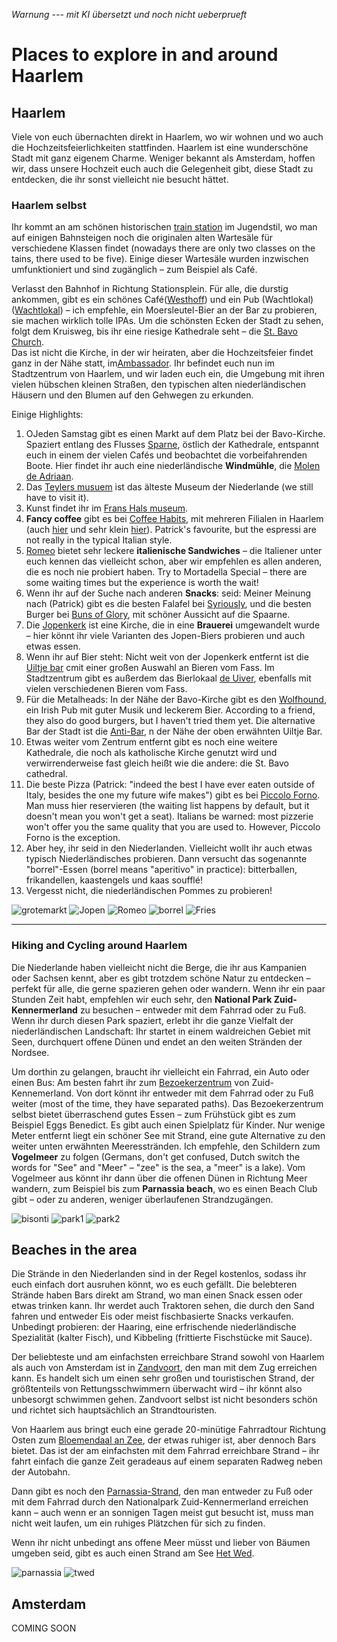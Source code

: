 *Warnung --- mit KI übersetzt und noch nicht ueberprueft*

# Places to explore in and around Haarlem

## Haarlem

Viele von euch übernachten direkt in Haarlem, wo wir wohnen und wo auch die Hochzeitsfeierlichkeiten stattfinden.
Haarlem ist eine wunderschöne Stadt mit ganz eigenem Charme. Weniger bekannt als Amsterdam, hoffen wir, dass unsere Hochzeit euch auch die Gelegenheit gibt, diese Stadt zu entdecken, die ihr sonst vielleicht nie besucht hättet.

### Haarlem selbst

Ihr kommt an am schönen historischen  [train station](https://maps.app.goo.gl/niqLSWyTT6mtwSfT7) im Jugendstil, wo man auf einigen Bahnsteigen noch die originalen alten Wartesäle für verschiedene Klassen findet (nowadays there are only two classes on the tains, there used to be five). Einige dieser Wartesäle wurden inzwischen umfunktioniert und sind zugänglich – zum Beispiel als Café.

Verlasst den Bahnhof in Richtung Stationsplein. Für alle, die durstig ankommen, gibt es ein schönes Café([Westhoff](https://maps.app.goo.gl/CqFWAS6W93KguCED9)) und ein Pub (Wachtlokal)   ([Wachtlokal](https://maps.app.goo.gl/qQL9WdKZTRTqsHqx6)) – ich empfehle, ein Moersleutel-Bier an der Bar zu probieren, sie machen wirklich tolle IPAs.
Um die schönsten Ecken der Stadt zu sehen, folgt dem Kruisweg, bis ihr eine riesige Kathedrale seht – die [St. Bavo Church](https://maps.app.goo.gl/ggBUToRJ5uZaLVcWA).  
Das ist nicht die Kirche, in der wir heiraten, aber die Hochzeitsfeier findet ganz in der Nähe statt, im[Ambassador](https://maps.app.goo.gl/TBnjYfvcYx5Xpujm6). Ihr befindet euch nun im Stadtzentrum von Haarlem, und wir laden euch ein, die Umgebung mit ihren vielen hübschen kleinen Straßen, den typischen alten niederländischen Häusern und den Blumen auf den Gehwegen zu erkunden.

Einige Highlights:

1. OJeden Samstag gibt es einen Markt auf dem Platz bei der Bavo-Kirche.
Spaziert entlang des Flusses  [Sparne](https://maps.app.goo.gl/YfBFSUWRF66X1zjm9), östlich der Kathedrale, entspannt euch in einem der vielen Cafés und beobachtet die vorbeifahrenden Boote.
   Hier findet ihr auch eine niederländische **Windmühle**, die [Molen de Adriaan](https://maps.app.goo.gl/hHkuw4V4h4Zpxk5EA).  
3. Das [Teylers musuem](https://maps.app.goo.gl/dRj6CbWi6DdeHgoaA) ist das älteste Museum der Niederlande (we still have to visit it).  
4. Kunst findet ihr im [Frans Hals museum](https://maps.app.goo.gl/TwBUxcAqBWxwSPXRA).  
5. **Fancy coffee** gibt es bei [Coffee Habits](https://maps.app.goo.gl/3LtBQaQy2cu1T49C8), mit mehreren Filialen in Haarlem (auch [hier](https://maps.app.goo.gl/F7Ytz9Tagw73V2oNA) und sehr klein [hier](https://maps.app.goo.gl/2Eof98RQerUdzmuV6)). Patrick's favourite, but the espressi are not really in the typical Italian style.  
6. [Romeo](https://maps.app.goo.gl/1w3HV9e3k8wfVhTg6) bietet sehr leckere **italienische Sandwiches** – die Italiener unter euch kennen das vielleicht schon, aber wir empfehlen es allen anderen, die es noch nie probiert haben. Try to Mortadella Special – there are some waiting times but the experience is worth the wait!
7. Wenn ihr auf der Suche nach anderen  **Snacks**: seid: Meiner Meinung nach (Patrick) gibt es die besten Falafel bei [Syriously](https://maps.app.goo.gl/irca1mmoGXqSmY9R9), und die besten Burger bei [Buns of Glory](https://maps.app.goo.gl/FjTber4eA5EgY9Wk6), mit schöner Aussicht auf die Spaarne.  
8. Die [Jopenkerk](https://maps.app.goo.gl/MEnFSkn7kYCN31R17) ist eine Kirche, die in eine **Brauerei** umgewandelt wurde – hier könnt ihr viele Varianten des Jopen-Biers probieren und auch etwas essen.  
9. Wenn ihr auf Bier steht: Nicht weit von der Jopenkerk entfernt ist die [Uiltje bar](https://maps.app.goo.gl/y6YsvX32xccgYgTy5) cmit einer großen Auswahl an Bieren vom Fass. Im Stadtzentrum gibt es außerdem das Bierlokaal [de Uiver](https://maps.app.goo.gl/nYr5HVxmiPDb7Sox8), ebenfalls mit vielen verschiedenen Bieren vom Fass.  
10. Für die Metalheads: In der Nähe der Bavo-Kirche gibt es den [Wolfhound](https://maps.app.goo.gl/7Xy21hDTd14RQXdy7), ein Irish Pub mit guter Musik und leckerem Bier. According to a friend, they also do good burgers, but I haven't tried them yet. Die alternative Bar der Stadt ist die [Anti-Bar](https://maps.app.goo.gl/BQ9gWDbL8gjQwRx99), n der Nähe der oben erwähnten Uiltje Bar. 
11. Etwas weiter vom Zentrum entfernt gibt es noch eine weitere Kathedrale, die noch als katholische Kirche genutzt wird und verwirrenderweise fast gleich heißt wie die andere: die St. Bavo cathedral.
12. Die beste Pizza (Patrick: "indeed the best I have ever eaten outside of Italy, besides the one my future wife makes") gibt es bei  [Piccolo Forno](https://maps.app.goo.gl/ExB1ieoMEymuZNwo7). Man muss hier reservieren (the waiting list happens by default, but it doesn't mean you won't get a seat). Italians be warned: most pizzerie won't offer you the same quality that you are used to. However, Piccolo Forno is the exception.
13. Aber hey, ihr seid in den Niederlanden. Vielleicht wollt ihr auch etwas typisch Niederländisches probieren. Dann versucht das sogenannte "borrel"-Essen (borrel means "aperitivo" in practice): bitterballen, frikandellen, kaastengels und kaas soufflé! 
14. Vergesst nicht, die niederländischen Pommes zu probieren!

![grotemarkt](Grote-Markt-haarlem.jpg)  ![Jopen](2015_0512_Jopenkerk.jpg)  ![Romeo](romeo5.jfif) ![borrel](borrel.jpeg)  ![Fries](Patat-Amsterdam.jpg)

---

### Hiking and Cycling around Haarlem

Die Niederlande haben vielleicht nicht die Berge, die ihr aus Kampanien oder Sachsen kennt, aber es gibt trotzdem schöne Natur zu entdecken – perfekt für alle, die gerne spazieren gehen oder wandern.
Wenn ihr ein paar Stunden Zeit habt, empfehlen wir euch sehr, den **National Park Zuid-Kennermerland** zu besuchen – entweder mit dem Fahrrad oder zu Fuß. Wenn ihr durch diesen Park spaziert, erlebt ihr die ganze Vielfalt der niederländischen Landschaft: Ihr startet in einem waldreichen Gebiet mit Seen, durchquert offene Dünen und endet an den weiten Stränden der Nordsee.

Um dorthin zu gelangen, braucht ihr vielleicht ein Fahrrad, ein Auto oder einen Bus: Am besten fahrt ihr zum [Bezoekerzentrum](https://maps.app.goo.gl/BwBTRFJGDDh7Lf9L9) von Zuid-Kennemerland. Von dort könnt ihr entweder mit dem Fahrrad oder zu Fuß weiter (most of the time, they have separated paths). Das Bezoekerzentrum selbst bietet überraschend gutes Essen – zum Frühstück gibt es zum Beispiel Eggs Benedict. Es gibt auch einen Spielplatz für Kinder. Nur wenige Meter entfernt liegt ein schöner See mit Strand, eine gute Alternative zu den weiter unten erwähnten Meeresstränden.
Ich empfehle, den Schildern zum **Vogelmeer** zu folgen (Germans, don't get confused, Dutch switch the words for "See" and "Meer" – "zee" is the sea, a "meer" is a lake). Vom Vogelmeer aus könnt ihr dann über die offenen Dünen in Richtung Meer wandern, zum Beispiel bis zum **Parnassia beach**, wo es einen Beach Club gibt – oder zu anderen, weniger überlaufenen Strandzugängen.

![bisonti](bisonti.png)  ![park1](koevlak-national-park-20-1.jpg)  ![park2](koevlak-national-park-9.jpg)


## Beaches in the area

Die Strände in den Niederlanden sind in der Regel kostenlos, sodass ihr euch einfach dort ausruhen könnt, wo es euch gefällt.
Die belebteren Strände haben Bars direkt am Strand, wo man einen Snack essen oder etwas trinken kann.
Ihr werdet auch Traktoren sehen, die durch den Sand fahren und entweder Eis oder meist fischbasierte Snacks verkaufen.
Unbedingt probieren: der Haaring, eine erfrischende niederländische Spezialität (kalter Fisch), und Kibbeling (frittierte Fischstücke mit Sauce).

Der beliebteste und am einfachsten erreichbare Strand sowohl von Haarlem als auch von Amsterdam ist in [Zandvoort](https://maps.app.goo.gl/QxgLGpEqsXeQNeCa9), den man mit dem Zug erreichen kann. Es handelt sich um einen sehr großen und touristischen Strand, der größtenteils von Rettungsschwimmern überwacht wird – ihr könnt also unbesorgt schwimmen gehen.
Zandvoort selbst ist nicht besonders schön und richtet sich hauptsächlich an Strandtouristen.

Von Haarlem aus bringt euch eine gerade 20-minütige Fahrradtour Richtung Osten zum [Bloemendaal an Zee](https://maps.app.goo.gl/YAW29yiZmEDZzmE6A), der etwas ruhiger ist, aber dennoch Bars bietet.
Das ist der am einfachsten mit dem Fahrrad erreichbare Strand – ihr fahrt einfach die ganze Zeit geradeaus auf einem separaten Radweg neben der Autobahn.

Dann gibt es noch den [Parnassia-Strand](https://maps.app.goo.gl/GuHeLPAyP9PJDtpNA), den man entweder zu Fuß oder mit dem Fahrrad durch den Nationalpark Zuid-Kennermerland erreichen kann – auch wenn er an sonnigen Tagen meist gut besucht ist, muss man nicht weit laufen, um ein ruhiges Plätzchen für sich zu finden.

Wenn ihr nicht unbedingt ans offene Meer müsst und lieber von Bäumen umgeben seid, gibt es auch einen Strand am See [Het Wed](https://maps.app.goo.gl/ud8m5oCB1MNbgJNU9).

![parnassia](koevlak-national-park-14-parnassia-beach.jpg)   ![twed](twed.png)

## Amsterdam

COMING SOON








